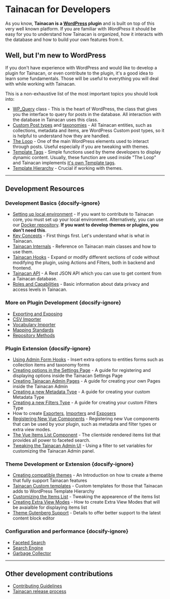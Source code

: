 # Tainacan for Developers

As you know, **Tainacan is a [WordPress](https://wordpress.org) plugin** and is built on top of this very well known platform. If you are familiar with _WordPress_ it should be easy for you to understand how Tainacan is organized, how it interacts with the database and how to build your own features from it.

## Well, but I'm new to WordPress

If you don't have experience with WordPress and would like to develop a plugin for Tainacan, or even contribute to the plugin, it's a good idea to learn some fundamentals. Those will be useful to everything you will deal with while working with Tainacan.

This is a non-exhaustive list of the most important topics you should look into:

<div class="two-columns-list">

- [WP_Query](https://developer.wordpress.org/reference/classes/wp_query/ ":ignore") class - This is the heart of WordPress, the class that gives you the interface to query for posts in the database. All interaction with the database in Tainacan uses this class.
- [Custom Post types](https://wordpress.org/support/article/post-types/ ":ignore") and [taxonomies](https://codex.wordpress.org/Taxonomies ":ignore") - All Tainacan entities, such as collections, metadata and items, are WordPress Custom post types, so it is helpful to understand how they are handled.
- [The Loop](https://developer.wordpress.org/themes/basics/the-loop/ ":ignore") - One of the main WordPress elements used to interact through posts. Useful especially if you are tweaking with themes.
- [Template Tags](https://developer.wordpress.org/themes/basics/template-tags/ ":ignore") - Simple functions used by theme developers to display dynamic content. Usually, these function are used inside "The Loop" and Tainacan implements [it's own Template tags](/dev/template-tags.md).
- [Template Hierarchy](https://developer.wordpress.org/themes/basics/template-hierarchy/ ":ignore") - Crucial if working with themes.

</div>

---

## Development Resources

### Development Basics {docsify-ignore}

<div class="two-columns-list">

- [Setting up local environment](/dev/setup-local.md) - If you want to contribute to Tainacan core, you must set up your local environment. Alternatively, you can use our [Docker repository](https://github.com/tainacan/tainacan-docker ":ignore"). **If you want to develop themes or plugins, you don't need this**.
- [Key Concepts](/dev/key-concepts.md) - First things first. Let's understand what is what in Tainacan.
- [Tainacan Internals](/dev/internal-api.md) - Reference on Tainacan main classes and how to use them.
- [Tainacan Hooks](/dev/hooks.md) - Expand or modify different sections of code without modifying the plugin, using Actions and Filters, both in backend and frontend.
- [Tainacan API](https://redocly.github.io/redoc/?url=https://github.com/tainacan/tainacan-wiki/raw/master/dev/openapi.json ":ignore") - A Rest JSON API which you can use to get content from a Tainacan database.
- [Roles and Capabilities](/dev/roles-capabilities.md) - Basic information about data privacy and access levels in Tainacan.

</div>

### More on Plugin Development {docsify-ignore}

<div class="three-columns-list">

- [Exporting and Exposing](/dev/exporting-and-exposing.md)
- [CSV Importer](/dev/csv-importer.md)
- [Vocabulary Importer](/dev/vocabulary-importer.md)
- [Mapping Standards](/dev/mapping-standards.md)
- [Repository Methods](/dev/repository-methods.md)

</div>

### Plugin Extension {docsify-ignore}

<div class="two-columns-list">

- [Using Admin Form Hooks](/dev/admin-form-hooks.md) - Insert extra options to entities forms such as collection items and taxonomy forms
- [Creating options in the Settings Page](/dev/creating-options-in-the-settings-page.md) - A guide for registering and displaying options inside the Tainacan Settings Page
- [Creating Tainacan Admin Pages](/dev/creating-tainacan-admin-pages.md) - A guide for creating your own Pages inside the Tainacan Admin
- [Creating a new Metadata Type](/dev/creating-metadata-type.md) - A guide for creating your custom Metadata Type
- [Creating a new Filters Type](/dev/creating-filters-type.md) - A guide for creating your custom Filters Type
- How to create [Exporters](/dev/exporter-flow.md), [Importers](/dev/importer-flow.md) and [Exposers](/dev/exposers.md)
- [Registering New Vue Components](/dev/registering-custom-vue-components.md) - Registering new Vue components that can be used by your plugin, such as metadata and filter types or extra view modes.
- [The Vue Items List Component](/dev/the-vue-items-list-component.md) - The clientside rendered items list that provides all power to faceted search.
- [Tweaking the Tainacan Admin UI](/dev/admin-ui-options.md) - Using a filter to set variables for customizing the Tainacan Admin panel.

</div>

### Theme Development or Extension {docsify-ignore}

<div class="two-columns-list">

- [Creating compatible themes](/dev/creating-compatible-themes.md) - An Introduction on how to create a theme that fully support Tainacan features
- [Tainacan Custom templates](/dev/custom-templates.md) - Custom templates for those that Tainacan adds to WordPress Template Hierarchy
- [Customizing the Items List](/dev/customizing-the-items-list.md) - Tweaking the appearence of the items list
- [Creating Extra View Modes](/dev/extra-view-modes.md) - How to create Extra View Modes that will be avaialble for displaying items list
- [Theme Gutenberg Support](/dev/theme-gutenberg-support.md) - Details to offer better support to the latest content block editor

</div>

### Configuration and performance {docsify-ignore}

<div class="three-columns-list">

- [Faceted Search](/dev/faceted-search.md)
- [Search Engine](/dev/search-engine.md)
- [Garbage Collector](/dev/garbage-collector.md)

</div>

---

## Other development contributions

<div class="three-columns-list">

- [Contributing Guidelines](/dev/CONTRIBUTING.md)
- [Tainacan release process](/dev/release.md)

</div>
